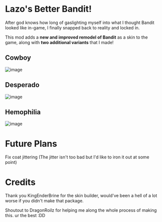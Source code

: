 # Lazo's Better Bandit!
After god knows how long of gaslighting myself into what I thought Bandit looked like in-game, I finally snapped back to reality and locked in.

This mod adds a **new and improved remodel of Bandit** as a skin to the game, along with **two additional variants** that I made!

## Cowboy
![image](https://github.com/user-attachments/assets/b9d61dbf-05df-47f2-a084-2f2ab63ff484)

## Desperado
![image](https://github.com/user-attachments/assets/1f0699ab-bf6b-4839-9298-489531e99111)

## Hemophilia
![image](https://github.com/user-attachments/assets/0cd69472-1a06-4eae-9d28-18474a5cfdd0)

# Future Plans
Fix coat jittering (The jitter isn't too bad but I'd like to iron it out at some point)

# Credits
Thank you KingEnderBrine for the skin builder, would've been a hell of a lot worse if you didn't make that package.

Shoutout to DragonRoilz for helping me along the whole process of making this. ur the best :DD
